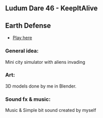 ## Ludum Dare 46 - KeepItAlive

## Earth Defense

* [Play here](https://aerosolswe.github.io/LD46-KeepItAlive/)

### General idea:
Mini city simulator with aliens invading

### Art:
3D models done by me in Blender.

### Sound fx & music:
Music & Simple bit sound created by myself
